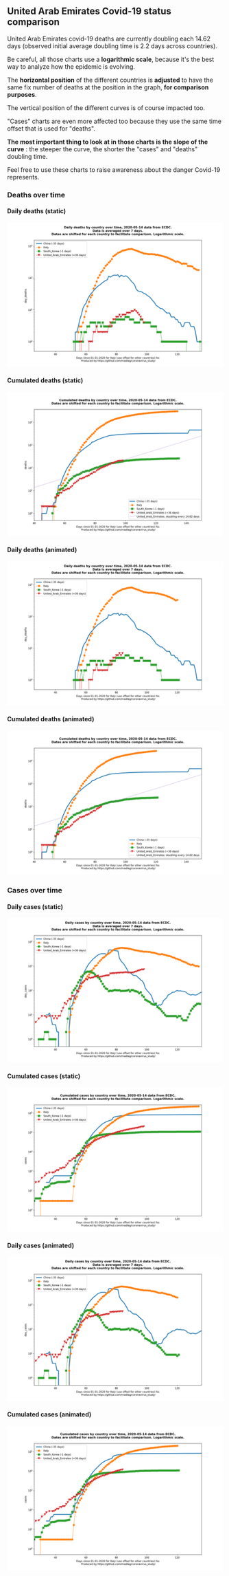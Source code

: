 ## United Arab Emirates Covid-19 status comparison 

United Arab Emirates covid-19 deaths are currently doubling each 14.62 days (observed initial average doubling time is 2.2 days across countries).



Be careful, all those charts use a **logarithmic scale**, because it's the best way to analyze how the epidemic is evolving.
 
The **horizontal position** of the different countries is **adjusted** to have the same fix number of deaths at the position in the graph, **for comparison purposes**.

The vertical position of the different curves is of course impacted too.

"Cases" charts are even more affected too because they use the same time offset that is used for "deaths".

**The most important thing to look at in those charts is the slope of the curve** : the steeper the curve, the shorter the "cases" and "deaths" doubling time.

Feel free to use these charts to raise awareness about the danger Covid-19 represents. 


 
### Deaths over time
 
#### Daily deaths (static)
![United Arab Emirates covid-19 daily deaths static chart](https://raw.githubusercontent.com/madlag/coronavirus_study/master/notebooks/graphs/2020-05-14/countries/United_Arab_Emirates/2020-05-14_United_Arab_Emirates_day_deaths.png "United Arab Emirates covid-19 day_deaths static chart")   
 
#### Cumulated deaths (static)
![United Arab Emirates covid-19 cumulated deaths static chart](https://raw.githubusercontent.com/madlag/coronavirus_study/master/notebooks/graphs/2020-05-14/countries/United_Arab_Emirates/2020-05-14_United_Arab_Emirates_deaths.png "United Arab Emirates covid-19 deaths static chart")   
 
#### Daily deaths (animated)
![United Arab Emirates covid-19 daily deaths animated chart](https://raw.githubusercontent.com/madlag/coronavirus_study/master/notebooks/graphs/2020-05-14/countries/United_Arab_Emirates/2020-05-14_United_Arab_Emirates_day_deaths.gif "United Arab Emirates covid-19 day_deaths animated chart")   
 
#### Cumulated deaths (animated)
![United Arab Emirates covid-19 cumulated deaths animated chart](https://raw.githubusercontent.com/madlag/coronavirus_study/master/notebooks/graphs/2020-05-14/countries/United_Arab_Emirates/2020-05-14_United_Arab_Emirates_deaths.gif "United Arab Emirates covid-19 deaths animated chart")   

 
### Cases over time
 
#### Daily cases (static)
![United Arab Emirates covid-19 daily cases static chart](https://raw.githubusercontent.com/madlag/coronavirus_study/master/notebooks/graphs/2020-05-14/countries/United_Arab_Emirates/2020-05-14_United_Arab_Emirates_day_cases.png "United Arab Emirates covid-19 day_cases static chart")   
 
#### Cumulated cases (static)
![United Arab Emirates covid-19 cumulated cases static chart](https://raw.githubusercontent.com/madlag/coronavirus_study/master/notebooks/graphs/2020-05-14/countries/United_Arab_Emirates/2020-05-14_United_Arab_Emirates_cases.png "United Arab Emirates covid-19 cases static chart")   
 
#### Daily cases (animated)
![United Arab Emirates covid-19 daily cases animated chart](https://raw.githubusercontent.com/madlag/coronavirus_study/master/notebooks/graphs/2020-05-14/countries/United_Arab_Emirates/2020-05-14_United_Arab_Emirates_day_cases.gif "United Arab Emirates covid-19 day_cases animated chart")   
 
#### Cumulated cases (animated)
![United Arab Emirates covid-19 cumulated cases animated chart](https://raw.githubusercontent.com/madlag/coronavirus_study/master/notebooks/graphs/2020-05-14/countries/United_Arab_Emirates/2020-05-14_United_Arab_Emirates_cases.gif "United Arab Emirates covid-19 cases animated chart")   

